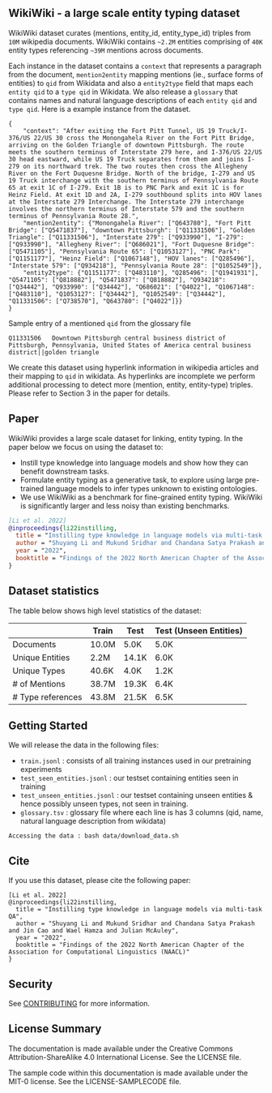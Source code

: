 ## WikiWiki - a large scale entity typing dataset

WikiWiki dataset curates (mentions, entity_id, entity_type_id) triples from `10M` wikipedia documents. WikiWiki contains `~2.2M` entities comprising of `40K` entity types referencing `~39M` mentions across documents.

Each instance in the dataset contains a `context` that represents a paragraph from the document,  `mention2entity` mapping mentions (ie., surface forms of entities) to `qid` from Wikidata and also a `entity2type` field that maps each `entity qid` to a `type qid` in Wikidata. We also release a `glossary` that contains names and natural language descriptions of each `entity qid` and `type qid`. Here is a example instance from the dataset.

```
{
	"context": "After exiting the Fort Pitt Tunnel, US 19 Truck/I-376/US 22/US 30 cross the Monongahela River on the Fort Pitt Bridge, arriving on the Golden Triangle of downtown Pittsburgh. The route meets the southern terminus of Interstate 279 here, and I-376/US 22/US 30 head eastward, while US 19 Truck separates from them and joins I-279 on its northward trek. The two routes then cross the Allegheny River on the Fort Duquesne Bridge. North of the bridge, I-279 and US 19 Truck interchange with the southern terminus of Pennsylvania Route 65 at exit 1C of I-279. Exit 1B is to PNC Park and exit 1C is for Heinz Field. At exit 1D and 2A, I-279 southbound splits into HOV lanes at the Interstate 279 Interchange. The Interstate 279 interchange involves the northern terminus of Interstate 579 and the southern terminus of Pennsylvania Route 28.",
	"mention2entity": {"Monongahela River": ["Q643780"], "Fort Pitt Bridge": ["Q5471837"], "downtown Pittsburgh": ["Q11331506"], "Golden Triangle": ["Q11331506"], "Interstate 279": ["Q933990"], "I-279": ["Q933990"], "Allegheny River": ["Q686021"], "Fort Duquesne Bridge": ["Q5471105"], "Pennsylvania Route 65": ["Q1053127"], "PNC Park": ["Q1151177"], "Heinz Field": ["Q1067148"], "HOV lanes": ["Q285496"], "Interstate 579": ["Q934218"], "Pennsylvania Route 28": ["Q1052549"]},
	"entity2type": {"Q1151177": ["Q483110"], "Q285496": ["Q1941931"], "Q5471105": ["Q818882"], "Q5471837": ["Q818882"], "Q934218": ["Q34442"], "Q933990": ["Q34442"], "Q686021": ["Q4022"], "Q1067148": ["Q483110"], "Q1053127": ["Q34442"], "Q1052549": ["Q34442"], "Q11331506": ["Q738570"], "Q643780": ["Q4022"]}}
}
```
Sample entry of a mentioned `qid` from the glossary file

```
Q11331506	Downtown Pittsburgh	central business district of Pittsburgh, Pennsylvania, United States of America	central business district||golden triangle
```

We create this dataset using hyperlink information in wikipedia articles and their mapping to `qid` in wikidata. As hyperlinks are incomplete we perform additional processing to detect more (mention, entity, entity-type) triples. Please refer to Section 3 in the paper for details.

## Paper

WikiWiki provides a large scale dataset for linking, entity typing. In the paper below we focus on using the dataset to:
- Instill type knowledge into language models and show how they can benefit downstream tasks.
- Formulate entity typing as a generative task, to explore using large pre-trained language models to infer types unknown to existing ontologies.
- We use WikiWiki as a benchmark for fine-grained entity typing. WikiWiki is significantly larger and less noisy than existing benchmarks.

```bibtex
[Li et al. 2022]
@inproceedings{li22instilling,
  title = "Instilling type knowledge in language models via multi-task QA",
  author = "Shuyang Li and Mukund Sridhar and Chandana Satya Prakash and Jin Cao and Wael Hamza and Julian McAuley",
  year = "2022",
  booktitle = "Findings of the 2022 North American Chapter of the Association for Computational Linguistics (NAACL)"
}
```

## Dataset statistics

The table below shows high level statistics of the dataset:

|                                 | Train |  Test | Test (Unseen Entities) |
|---------------------------------|------ |-------|------------------------|
| Documents                       | 10.0M |  5.0K |        5.0K            |
| Unique Entities                 |  2.2M | 14.1K |        6.0K            |
| Unique Types                    | 40.6K |  4.0K |        1.2K            |
| # of Mentions                   | 38.7M | 19.3K |        6.4K            |
| # Type references               | 43.8M | 21.5K |        6.5K            |

## Getting Started

We will release the data in the following files:
- `train.jsonl` : consists of all training instances used in our pretraining experiments
- `test_seen_entities.jsonl` : our testset containing entities seen in training
- `test_unseen_entities.jsonl` : our testset containing unseen entities & hence possibly unseen types, not seen in training.
- `glossary.tsv` : glossary file where each line is has 3 columns (qid, name, natural language description from wikidata)

`Accessing the data : bash data/download_data.sh` 

## Cite

If you use this dataset, please cite the following paper:

```
[Li et al. 2022]
@inproceedings{li22instilling,
  title = "Instilling type knowledge in language models via multi-task QA",
  author = "Shuyang Li and Mukund Sridhar and Chandana Satya Prakash and Jin Cao and Wael Hamza and Julian McAuley",
  year = "2022",
  booktitle = "Findings of the 2022 North American Chapter of the Association for Computational Linguistics (NAACL)"
}
```

## Security

See [CONTRIBUTING](CONTRIBUTING.md#security-issue-notifications) for more information.

## License Summary

The documentation is made available under the Creative Commons Attribution-ShareAlike 4.0 International License. See the LICENSE file.

The sample code within this documentation is made available under the MIT-0 license. See the LICENSE-SAMPLECODE file.
